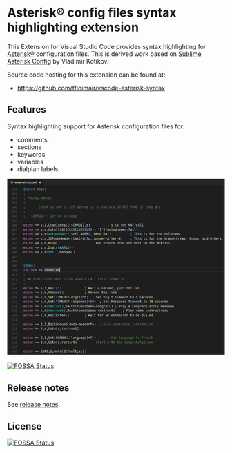 # Asterisk® config files syntax highlighting extension

This Extension for Visual Studio Code provides syntax highlighting for [Asterisk®](http://www.asterisk.org) configuration files.
This is derived work based on [Sublime Asterisk Config](https://github.com/vladimir-kotikov/SublimeAsteriskConfig) by Vladimir Kotikov.

Source code hosting for this extension can be found at:

* https://github.com/ffloimair/vscode-asterisk-syntax

## Features

Syntax highlighting support for Asterisk configuration files for:

  * comments
  * sections
  * keywords
  * variables
  * dialplan labels

![Example Screenshot of Asterisk sample dialplan](https://raw.githubusercontent.com/ffloimair/vscode-asterisk-syntax/master/images/asterisk-syntax.png)

[![FOSSA Status](https://app.fossa.io/api/projects/git%2Bgithub.com%2Fffloimair%2Fvscode-asterisk-syntax.svg?type=shield)](https://app.fossa.io/projects/git%2Bgithub.com%2Fffloimair%2Fvscode-asterisk-syntax?ref=badge_shield)

## Release notes

See [release notes](CHANGELOG.md "Release Notes").

## License
[![FOSSA Status](https://app.fossa.io/api/projects/git%2Bgithub.com%2Fffloimair%2Fvscode-asterisk-syntax.svg?type=large)](https://app.fossa.io/projects/git%2Bgithub.com%2Fffloimair%2Fvscode-asterisk-syntax?ref=badge_large)
